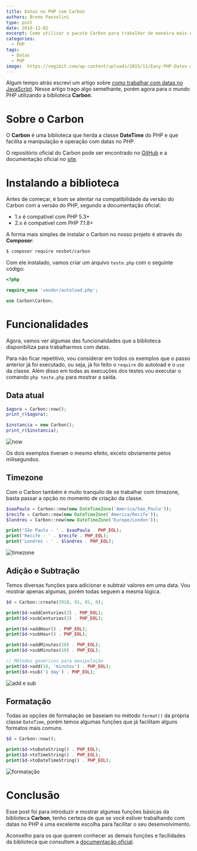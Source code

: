```yaml
---
title: Datas no PHP com Carbon
authors: Breno Panzolini
type: post
date: 2018-12-02
excerpt: Como utilizar o pacote Carbon para trabalhar de maneira mais eficiente com datas no PHP.
categories:
  - PHP
tags:
  - Datas
  - PHP
image:  https://vegibit.com/wp-content/uploads/2015/11/Easy-PHP-Dates-and-Times-With-Carbon.jpg
---
```


Algum tempo atrás escrevi um artigo sobre [como trabalhar com datas no JavaScript](https://tableless.com.br/trabalhando-com-moment/). Nesse artigo trago algo semelhante, porém agora para o mundo PHP utilizando a biblioteca **Carbon**.

# Sobre o Carbon

O **Carbon** é uma biblioteca que herda a classe **DateTime** do PHP e que facilita a manipulação e operação com datas no PHP.

O repositório oficial do Carbon pode ser encontrado no [GitHub](https://github.com/briannesbitt/Carbon) e a documentação oficial no [site](https://carbon.nesbot.com/docs/).

# Instalando a biblioteca

Antes de começar, é bom se atentar na compatibilidade da versão do Carbon com a versão do PHP, segundo a documentação oficial:

- 1.x é compatível com PHP 5.3+
- 2.x é compatível com PHP 7.1.8+

A forma mais simples de instalar o Carbon no nosso projeto é através do **Composer**:

```sh
$ composer require nesbot/carbon
```

Com ele instalado, vamos criar um arquivo `teste.php` com o seguinte código:

```php
<?php

require_once 'vendor/autoload.php';

use Carbon\Carbon;
```

# Funcionalidades

Agora, vamos ver algumas das funcionalidades que a biblioteca disponibiliza para trabalharmos com datas.

Para não ficar repetitivo, vou considerar em todos os exemplos que o passo anterior já foi executado, ou seja, já foi feito o `require` do autoload e o `use` da classe. Além disso em todas as execuções dos testes vou executar o comando `php teste.php` para mostrar a saída.

## Data atual

```php
$agora = Carbon::now();
print_r($agora);

$instancia = new Carbon();
print_r($instancia);
```

![now](https://i.imgur.com/Zt4iG2z.png)

Os dois exemplos tiveram o mesmo efeito, exceto obviamente pelos milisegundos.

## Timezone

Com o Carbon também é muito tranquilo de se trabalhar com timezone, basta passar a opção no momento de criação da classe.

```php
$saoPaulo = Carbon::now(new DateTimeZone('America/Sao_Paulo'));
$recife = Carbon::now(new DateTimeZone('America/Recife'));
$londres = Carbon::now(new DateTimeZone('Europe/London'));

print('São Paulo - ' . $saoPaulo . PHP_EOL);
print('Recife - ' . $recife . PHP_EOL);
print('Londres - ' . $londres . PHP_EOL);
```

![timezone](https://i.imgur.com/pYTpeci.png)

## Adição e Subtração

Temos diversas funções para adicionar e subtrair valores em uma data. Vou mostrar apenas algumas, porém todas seguem a mesma lógica.

```php
$d = Carbon::create(2018, 01, 01, 0);

print($d->addCenturies(2) . PHP_EOL);
print($d->subCenturies(2) . PHP_EOL);

print($d->addHour() . PHP_EOL);
print($d->subHour() . PHP_EOL);

print($d->addMinutes(10) . PHP_EOL);
print($d->subMinutes(10) . PHP_EOL);

// Métodos genéricos para manipulação
print($d->add(10, 'minutes') . PHP_EOL);
print($d->sub('1 day') . PHP_EOL);
```

![add e sub](https://i.imgur.com/LwTwUqz.png)

## Formatação

Todas as opções de formatação se baseiam no método `format()` da própria classe `DateTime`, porém temos algumas funções que já facilitam alguns formatos mais comuns.

```php
$d = Carbon::now();

print($d->toDateString() . PHP_EOL);
print($d->toTimeString() . PHP_EOL);
print($d->toDateTimeString() . PHP_EOL);
```

![formatação](https://i.imgur.com/m4xBi7C.png)

# Conclusão

Esse post foi para introduzir e mostrar algumas funções básicas da biblioteca **Carbon**, tenho certeza de que se você estiver trabalhando com datas no PHP é uma excelente escolha para facilitar o seu desenvolvimento.

Aconselho para os que querem conhecer as demais funções e facilidades da biblioteca que consultem a [documentação oficial](https://carbon.nesbot.com/docs/).
